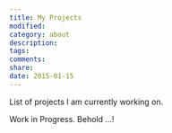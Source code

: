 ```yaml
---
title: My Projects
modified:
category: about
description:
tags:
comments:
share:
date: 2015-01-15
---
```


List of projects I am currently working on.

Work in Progress. Behold ...!
